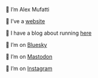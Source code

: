 🏃 I’m Alex Mufatti

🌱 I’ve a [website](https://alexmufatti.it)

👯 I have a blog about running [here](https://codeandrun.it)

🤔 I’m on [Bluesky](https://bsky.app/profile/alexmufatti.it)

🤔 I’m on [Mastodon](https://mastodon.uno/@alexmufatti)

🤔 I’m on [Instagram](https://www.instagram.com/alexmufatti/)
